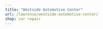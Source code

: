 ```yaml
---
title: "Westside Automotive Center"
url: /lawrence/westside-automotive-center/
shop: car repair
---
```


